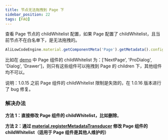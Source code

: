 ```yaml
---
title: 节点无法拖拽到 Page 下
sidebar_position: 22
tags: [FAQ]
---
```

查看 Page 节点的 childWhitelist 配置，如果 Page 配置了 childWhitelist，且当前节点不在白名单下，是无法拖拽的。
```typescript
AliLowCodeEngine.material.getComponentMeta('Page').getMetadata().configure.component.nestingRule.childWhitelist
```

比如在 [demo](https://lowcode-engine.cn/demo/demo-general/index.html) 中 Page 组件的 childWhitelist 为：['NextPage', 'ProDialog', 'Dialog', 'Drawer']，则只有这些组件可以拖拽到 Page 的 children 下，其他组件均不可以。

说明：1.0.15 之前 Page 组件的 childWhitelist 限制是失效的，在 1.0.16 版本进行了 bug 修复。

### 解决办法
**方法 1：直接修改 Page 组件的 childWhitelist，比如删除**。

**方法 2：通过 **[**material.registerMetadataTransducer**](/site/docs/api/material#registermetadatatransducer)** 修改 Page 组件的 childWhitelist（适用于 Page 组件是其他人维护的）**
